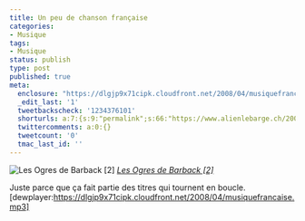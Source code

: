```yaml
---
title: Un peu de chanson française
categories:
- Musique
tags:
- Musique
status: publish
type: post
published: true
meta:
  enclosure: "https://dlgjp9x71cipk.cloudfront.net/2008/04/musiquefrancaise.mp3\r\n6\r\naudio/mpeg"
  _edit_last: '1'
  tweetbackscheck: '1234376101'
  shorturls: a:7:{s:9:"permalink";s:66:"https://www.alienlebarge.ch/2008/04/22/un-peu-de-chanson-francaise/";s:7:"tinyurl";s:25:"https://tinyurl.com/ban7cl";s:4:"isgd";s:17:"https://is.gd/isPM";s:5:"bitly";s:18:"https://bit.ly/ckMR";s:5:"snipr";s:22:"https://snipr.com/bcciw";s:5:"snurl";s:22:"https://snurl.com/bcciw";s:7:"snipurl";s:24:"https://snipurl.com/bcciw";}
  twittercomments: a:0:{}
  tweetcount: '0'
  tmac_last_id: ''
---
```

<img src="https://farm1.static.flickr.com/197/475402599_b4348ae9b6.jpg" alt="Les Ogres de Barback [2]" />
<em><a title="photo sharing" href="https://www.flickr.com/photos/cabarousse/475402599/">Les Ogres de Barback [2]</a></em>

Juste parce que ça fait partie des titres qui tournent en boucle.
[dewplayer:https://dlgjp9x71cipk.cloudfront.net/2008/04/musiquefrancaise.mp3]
